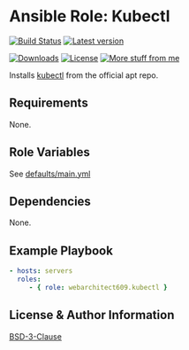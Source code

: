 Ansible Role: Kubectl
=====================

[![Build Status](https://github.com/webarchitect609/ansible-role-kubectl/actions/workflows/build.yml/badge.svg)](https://github.com/webarchitect609/ansible-role-kubectl/actions/workflows/build.yml)
[![Latest version](https://img.shields.io/github/v/tag/webarchitect609/ansible-role-kubectl?sort=semver)](https://github.com/webarchitect609/ansible-role-kubectl/releases)

[![Downloads](https://img.shields.io/ansible/role/d/webarchitect609/kubectl)](https://galaxy.ansible.com/ui/standalone/roles/webarchitect609/kubectl)
[![License](https://img.shields.io/github/license/webarchitect609/ansible-role-kubectl)](LICENSE.md)
[![More stuff from me](https://img.shields.io/badge/galaxy-webarchitect609-000)](https://galaxy.ansible.com/ui/standalone/namespaces/7493/)

Installs [kubectl](https://kubernetes.io/docs/reference/kubectl/kubectl/) from the official apt repo.

Requirements
------------

None.

Role Variables
--------------

See [defaults/main.yml](defaults/main.yml)

Dependencies
------------

None.

Example Playbook
----------------

```yaml
- hosts: servers
  roles:
     - { role: webarchitect609.kubectl }
```

License & Author Information
----------------------------

[BSD-3-Clause](LICENSE.md)
